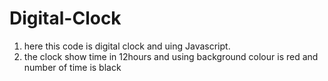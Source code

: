 # Digital-Clock
1) here this code is digital clock and uing Javascript.
2) the clock show time in 12hours and using background colour is red and number of time is black

